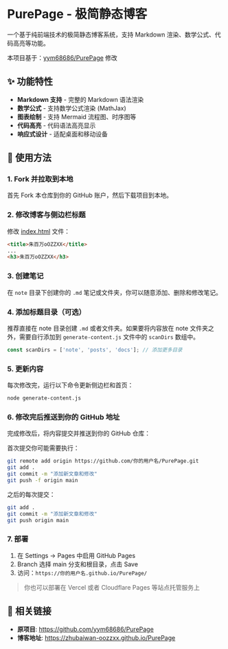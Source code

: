 # PurePage - 极简静态博客

一个基于纯前端技术的极简静态博客系统，支持 Markdown 渲染、数学公式、代码高亮等功能。

本项目基于：[yym68686/PurePage](https://github.com/yym68686/PurePage) 修改

## ✨ 功能特性

- **Markdown 支持** - 完整的 Markdown 语法渲染
- **数学公式** - 支持数学公式渲染 (MathJax)
- **图表绘制** - 支持 Mermaid 流程图、时序图等
- **代码高亮** - 代码语法高亮显示
- **响应式设计** - 适配桌面和移动设备

## 🚀 使用方法

### 1. Fork 并拉取到本地

首先 Fork 本仓库到你的 GitHub 账户，然后下载项目到本地。

### 2. 修改博客与侧边栏标题

修改 [index.html](./index.html) 文件：

```html
<title>朱百万oOZZXX</title>
...
<h3>朱百万oOZZXX</h3>
```

### 3. 创建笔记

在 `note` 目录下创建你的 `.md` 笔记或文件夹，你可以随意添加、删除和修改笔记。

### 4. 添加标题目录（可选）

推荐直接在 note 目录创建 `.md` 或者文件夹。如果要将内容放在 note 文件夹之外，需要自行添加到 `generate-content.js` 文件中的 `scanDirs` 数组中。

```javascript
const scanDirs = ['note', 'posts', 'docs']; // 添加更多目录
```

### 5. 更新内容

每次修改完，运行以下命令更新侧边栏和首页：

```bash
node generate-content.js
```

### 6. 修改完后推送到你的 GitHub 地址

完成修改后，将内容提交并推送到你的 GitHub 仓库：

首次提交你可能需要执行：

```bash
git remote add origin https://github.com/你的用户名/PurePage.git
git add .
git commit -m "添加新文章和修改"
git push -f origin main
```

之后的每次提交：

```bash
git add .
git commit -m "添加新文章和修改"
git push origin main
```

### 7. 部署

1. 在 Settings → Pages 中启用 GitHub Pages
2. Branch 选择 main 分支和根目录，点击 Save
3. 访问：`https://你的用户名.github.io/PurePage/`

> 你也可以部署在 Vercel 或者 Cloudflare Pages 等站点托管服务上

## 🔗 相关链接
- **原项目**: https://github.com/yym68686/PurePage
- **博客地址**: https://zhubaiwan-oozzxx.github.io/PurePage